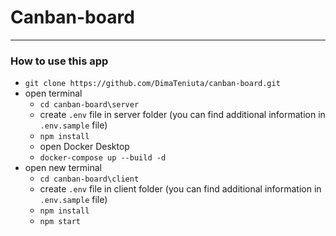 # Canban-board
____
### How to use this app

- `git clone https://github.com/DimaTeniuta/canban-board.git`
- open terminal
    - `cd canban-board\server`
    - create `.env` file in server folder (you can find additional information in `.env.sample` file)
    - `npm install`
    - open Docker Desktop
    - `docker-compose up --build -d`
- open new terminal
    - `cd canban-board\client`
    - create `.env` file in client folder (you can find additional information in `.env.sample` file)
    - `npm install`
    - `npm start`
